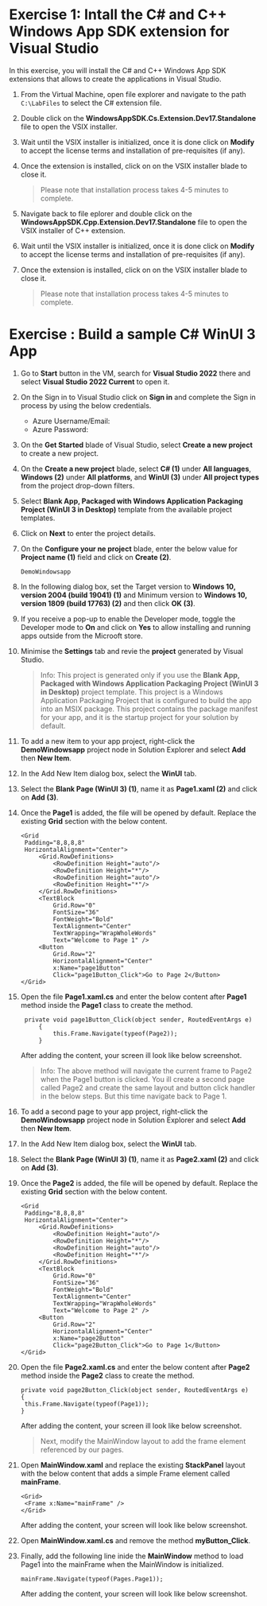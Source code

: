 # Exercise 1: Intall the C# and C++ Windows App SDK extension for Visual Studio 

In this exercise, you will install the C# and C++ Windows App SDK extensions that allows to create the applications in Visual Studio.

1. From the Virtual Machine, open file explorer and navigate to the path `C:\LabFiles` to select the C# extension file.

1. Double click on the **WindowsAppSDK.Cs.Extension.Dev17.Standalone** file to open the VSIX installer.

1. Wait until the VSIX installer is initialized, once it is done click on **Modify** to accept the license terms and installation of pre-requisites (if any).

1. Once the extension is installed, click on on the VSIX installer blade to close it.

   > Please note that installation process takes 4-5 minutes to complete.
   
1. Navigate back to file eplorer and double click on the **WindowsAppSDK.Cpp.Extension.Dev17.Standalone** file to open the VSIX installer of C++ extension.

1. Wait until the VSIX installer is initialized, once it is done click on **Modify** to accept the license terms and installation of pre-requisites (if any).

1. Once the extension is installed, click on on the VSIX installer blade to close it.
   
   > Please note that installation process takes 4-5 minutes to complete.


# Exercise : Build a sample C# WinUI 3 App 

1. Go to **Start** button in the VM, search for **Visual Studio 2022** there and select **Visual Studio 2022 Current** to open it.

1. On the Sign in to Visual Studio click on **Sign in** and complete the Sign in process by using the below credentials.

    * Azure Username/Email: <inject key="AzureAdUserEmail"></inject> 
    * Azure Password: <inject key="AzureAdUserPassword"></inject>

1. On the **Get Started** blade of Visual Studio, select **Create a new project** to create a new project. 

1. On the **Create a new project** blade, select **C# (1)** under **All languages**, **Windows (2)** under **All platforms**, and **WinUI (3)** under **All project types** from the project drop-down filters.

1. Select **Blank App, Packaged with Windows Application Packaging Project (WinUI 3 in Desktop)** template from the available project templates.

1. Click on **Next** to enter the project details.

1. On the **Configure your ne project** blade, enter the below value for **Project name (1)** field and click on **Create (2)**.

   ```
   DemoWindowsapp
   ```
   
1. In the following dialog box, set the Target version to **Windows 10, version 2004 (build 19041) (1)** and Minimum version to **Windows 10, version 1809 (build 17763) (2)** and then click **OK (3)**.

1. If you receive a pop-up to enable the Developer mode, toggle the Developer mode to **On** and click on **Yes** to allow installing and running apps outside from the Microoft store.

1. Minimise the **Settings** tab and revie the **project** generated by Visual Studio.

   > Info: This project is generated only if you use the **Blank App, Packaged with Windows Application Packaging Project (WinUI 3 in Desktop)** project template. This project is a Windows Application Packaging Project that is configured to build the app into an MSIX package. This project contains the package manifest for your app, and it is the startup project for your solution by default.

1. To add a new item to your app project, right-click the **DemoWindowsapp** project node in Solution Explorer and select **Add** then **New Item**.

1. In the Add New Item dialog box, select the **WinUI** tab.

1. Select the **Blank Page (WinUI 3) (1)**, name it as **Page1.xaml (2)** and click on **Add (3)**.

1. Once the **Page1** is added, the file will be opened by default. Replace the existing **Grid** section with the below content.

   ```
   <Grid 
    Padding="8,8,8,8"
    HorizontalAlignment="Center">
        <Grid.RowDefinitions>
            <RowDefinition Height="auto"/>
            <RowDefinition Height="*"/>
            <RowDefinition Height="auto"/>
            <RowDefinition Height="*"/>
        </Grid.RowDefinitions>
        <TextBlock
			Grid.Row="0"
			FontSize="36"
			FontWeight="Bold"
			TextAlignment="Center"
			TextWrapping="WrapWholeWords"                
			Text="Welcome to Page 1" />
        <Button 
			Grid.Row="2"
			HorizontalAlignment="Center"
			x:Name="page1Button" 
			Click="page1Button_Click">Go to Page 2</Button>
   </Grid>
   ```

1. Open the file **Page1.xaml.cs** and enter the below content after **Page1** method inside the **Page1** class to create the method.

   ```
    private void page1Button_Click(object sender, RoutedEventArgs e)
        {
            this.Frame.Navigate(typeof(Page2));
        }
    ```    

    After adding the content, your screen ill look like below screenshot.
    
    > Info: The above method will navigate the current frame to Page2 when the Page1 button is clicked. You ill create a second page called Page2 and create the same layout and button click handler in the below steps. But this time navigate back to Page 1.


1. To add a second page to your app project, right-click the **DemoWindowsapp** project node in Solution Explorer and select **Add** then **New Item**.

1. In the Add New Item dialog box, select the **WinUI** tab.

1. Select the **Blank Page (WinUI 3) (1)**, name it as **Page2.xaml (2)** and click on **Add (3)**.

1. Once the **Page2** is added, the file will be opened by default. Replace the existing **Grid** section with the below content.

   ```
   <Grid 
    Padding="8,8,8,8"
    HorizontalAlignment="Center">
        <Grid.RowDefinitions>
            <RowDefinition Height="auto"/>
            <RowDefinition Height="*"/>
            <RowDefinition Height="auto"/>
            <RowDefinition Height="*"/>
        </Grid.RowDefinitions>
        <TextBlock
			Grid.Row="0"
			FontSize="36"
			FontWeight="Bold"
			TextAlignment="Center"
			TextWrapping="WrapWholeWords"                
			Text="Welcome to Page 2" />
        <Button 
			Grid.Row="2"
			HorizontalAlignment="Center"
			x:Name="page2Button" 
			Click="page2Button_Click">Go to Page 1</Button>
   </Grid>
   ```

1. Open the file **Page2.xaml.cs** and enter the below content after **Page2** method inside the **Page2** class to create the method.

   ```
   private void page2Button_Click(object sender, RoutedEventArgs e)
   {
    this.Frame.Navigate(typeof(Page1));
   }
   ```
   
   
   
   After adding the content, your screen ill look like below screenshot.    
    
   > Next, modify the MainWindow layout to add the frame element referenced by our pages.

  
   
1. Open **MainWindow.xaml** and replace the existing **StackPanel** layout with the below content that adds a simple Frame element called **mainFrame**.

   ```
   <Grid>
    <Frame x:Name="mainFrame" />
   </Grid>
   ```

   
    After adding the content, your screen will look like below screenshot.
 
 1. Open **MainWindow.xaml.cs** and remove the method **myButton_Click**.


1. Finally, add the following line inide the **MainWindow** method to load Page1 into the mainFrame when the MainWindow is initialized.

    ```
    mainFrame.Navigate(typeof(Pages.Page1));
    ```    
    
    After adding the content, your screen will look like below screenshot.
    
    
    
   
